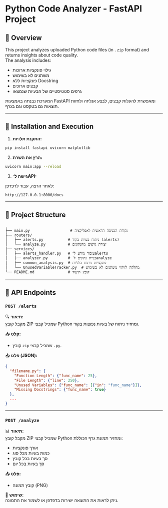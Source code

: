 # Python Code Analyzer - FastAPI Project

## 📌 Overview

This project analyzes uploaded Python code files (in `.zip` format) and returns insights about code quality.  
The analysis includes:
- גילוי פונקציות ארוכות
- משתנים לא בשימוש
- פונקציות ללא Docstring
- קבצים ארוכים
- גרפים סטטיסטיים של הבעיות שנמצאו

המערכת נבנתה באמצעות FastAPI ומאפשרת להעלות קבצים, לבצע אנליזה ולחזות תוצאות גם בטקסט וגם בגרף.

---

## 🚀 Installation and Execution

1. **התקנת תלויות:**

```bash
pip install fastapi uvicorn matplotlib
```

2. **הרץ את השרת:**

```bash
uvicorn main:app --reload
```

3. **גישה ל־API:**

לאחר הרצה, עבור לדפדפן:  
```
http://127.0.0.1:8000/docs
```

---

## 📁 Project Structure

```
.
├── main.py                  # נקודת הכניסה הראשית לאפליקציה
├── routers/
│   ├── alerts.py           # ניתוח בעיות בקוד (alerts)
│   └── analyze.py          # יצירת גרפים מהנתונים
├── services/
│   ├── alerts_handler.py   # עיבוד מידע ל־alerts
│   ├── analyzer.py         # בניית נתונים ל־analyze
│   ├── common_analysis.py  # פונקציות ניתוח כלליות
│   └── UnusedVariableTracker.py  # מחלקה לזיהוי משתנים לא בשימוש
└── README.md               # קובץ תיעוד
```

---

## 📮 API Endpoints

### `POST /alerts`

🔍 **תיאור:**  
מקבל קובץ ZIP שמכיל קבצי Python ומחזיר ניתוח של בעיות נפוצות בקוד.

📥 **קלט:**  
- קובץ `zip` שמכיל קבצי `.py`.

📤 **פלט (JSON):**
```json
{
  "filename.py": {
    "Function Length": {"func_name": 25},
    "File Length": {"line": 250},
    "Unused Variables": {"func_name": [{"in": "func_name"}]},
    "Missing Docstrings": {"func_name": true}
  },
  ...
}
```

---

### `POST /analyze`

📊 **תיאור:**  
מקבל קובץ ZIP שמכיל קבצי Python ומחזיר תמונת גרף הכוללת:
- אורך פונקציות
- כמות בעיות מכל סוג
- סך בעיות בכל קובץ
- סך בעיות בכל יום


📤 **פלט:**  
- קובץ תמונה (PNG)

📌 **שימוש:**  
ניתן לראות את התוצאה ישירות בדפדפן או לשמור את התמונה.
